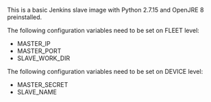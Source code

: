 This is a basic Jenkins slave image with Python 2.7.15 and OpenJRE 8 preinstalled.

The following configuration variables need to be set on FLEET level:
* MASTER_IP
* MASTER_PORT
* SLAVE_WORK_DIR

The following configuration variables need to be set on DEVICE level:
* MASTER_SECRET
* SLAVE_NAME